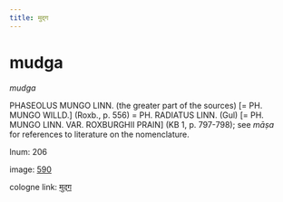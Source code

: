 ```yaml
---
title: मुद्ग
---
```


# mudga

<i>mudga</i>  <div n="P" /><bot>PHASEOLUS MUNGO LINN.</bot> (the greater part of the sources) [= <bot>PH. <div n="lb" />MUNGO WILLD.</bot>] (Roxb., p. 556) = <bot>PH. RADIATUS LINN.</bot> (Gul) [= <bot>PH. <div n="lb" />MUNGO LINN. VAR. ROXBURGHII PRAIN</bot>] (KB 1, p. 797-798); see <i>māṣa</i> <div n="lb" />for references to literature on the nomenclature.

lnum: 206

image: [590](https://www.sanskrit-lexicon.uni-koeln.de/scans/csl-apidev/servepdf.php?dict=snp&page=590)

cologne link: [मुद्ग](https://sanskrit-lexicon.uni-koeln.de/scans/csl-apidev/getword.php?dict=snp&key=मुद्ग)

